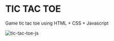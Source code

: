 # TIC TAC TOE
Game tic tac toe using HTML + CSS + Javascript

![tic-tac-toe-js](https://user-images.githubusercontent.com/10206721/118520095-ecf42280-b763-11eb-8e16-e9aa85f0dde2.gif)
